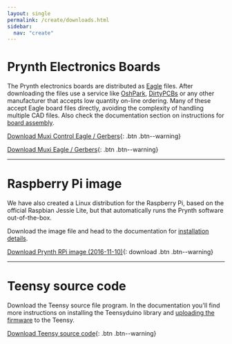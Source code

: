 ```yaml
---
layout: single
permalink: /create/downloads.html
sidebar:
  nav: "create"
---
```


# Prynth Electronics Boards

The Prynth electronics boards are distributed as [Eagle](https://cadsoft.io/) files.
After downloading the files use a service like [OshPark](https://oshpark.com/), [DirtyPCBs](http://dirtypcbs.com/) or any other manufacturer that accepts low quantity on-line ordering. Many of these accept Eagle board files directly, avoiding the complexity of handling multiple CAD files. Also check the documentation section on instructions for [board assembly](../documentation/board-assembly.html).

[Download  Muxi Control Eagle / Gerbers](https://github.com/prynth/prynth/blob/master/pcb/muxi_control/muxi_control.zip?raw=true){: .btn .btn--warning}

[Download  Muxi Eagle / Gerbers](https://github.com/prynth/prynth/blob/master/pcb/muxi/muxi.zip?raw=true){: .btn .btn--warning}

---

# Raspberry Pi image

We have also created a Linux distribution for the Raspberry Pi, based on the official Raspbian Jessie Lite, but that automatically runs the Prynth software out-of-the-box.

Download the image file and head to the documentation for [installation details](../documentation/install-rpi-image.html).

[Download Prynth RPi image (2016-11-10)](https://www.dropbox.com/s/4oydarjeqh2m27f/2016-11-10-prynth.img.zip?dl=1){: download .btn .btn--warning}

---

# Teensy source code

Download the Teensy source file program. In the documentation you'll find more instructions on installing the Teensyduino library and [uploading the firmware](../documentation/teensy-upload.html) to the Teensy.

[Download Teensy source code](https://github.com/prynth/prynth/blob/master/teensy/piteensymux.zip?raw=true){: .btn .btn--warning}
